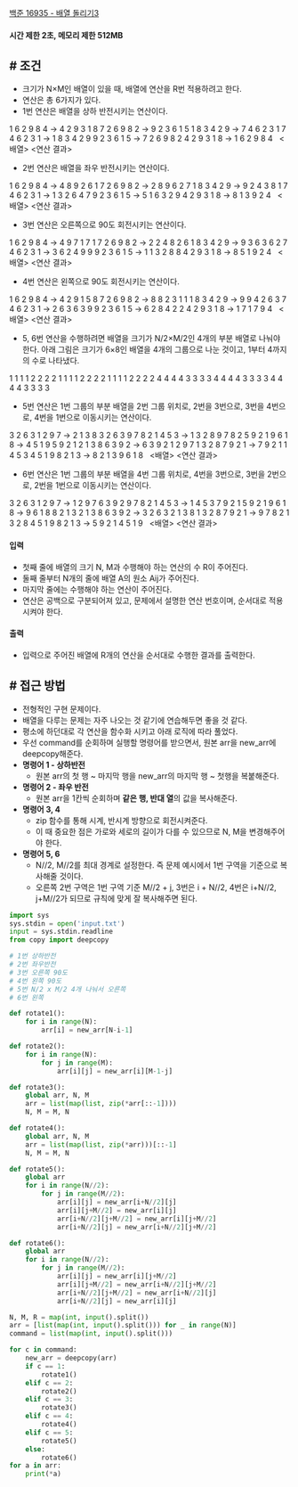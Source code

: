 
[백준 16935 - 배열 돌리기3](https://www.acmicpc.net/problem/16935)

#### **시간 제한 2초, 메모리 제한 512MB**

## **# 조건**
- 크기가 N×M인 배열이 있을 때, 배열에 연산을 R번 적용하려고 한다. 
- 연산은 총 6가지가 있다.
- 1번 연산은 배열을 상하 반전시키는 연산이다.

1 6 2 9 8 4 → 4 2 9 3 1 8
7 2 6 9 8 2 → 9 2 3 6 1 5
1 8 3 4 2 9 → 7 4 6 2 3 1
7 4 6 2 3 1 → 1 8 3 4 2 9
9 2 3 6 1 5 → 7 2 6 9 8 2
4 2 9 3 1 8 → 1 6 2 9 8 4
   <배열>       <연산 결과>

- 2번 연산은 배열을 좌우 반전시키는 연산이다.

1 6 2 9 8 4 → 4 8 9 2 6 1
7 2 6 9 8 2 → 2 8 9 6 2 7
1 8 3 4 2 9 → 9 2 4 3 8 1
7 4 6 2 3 1 → 1 3 2 6 4 7
9 2 3 6 1 5 → 5 1 6 3 2 9
4 2 9 3 1 8 → 8 1 3 9 2 4
   <배열>       <연산 결과>

- 3번 연산은 오른쪽으로 90도 회전시키는 연산이다.

1 6 2 9 8 4 → 4 9 7 1 7 1
7 2 6 9 8 2 → 2 2 4 8 2 6
1 8 3 4 2 9 → 9 3 6 3 6 2
7 4 6 2 3 1 → 3 6 2 4 9 9
9 2 3 6 1 5 → 1 1 3 2 8 8
4 2 9 3 1 8 → 8 5 1 9 2 4
   <배열>       <연산 결과>

- 4번 연산은 왼쪽으로 90도 회전시키는 연산이다.

1 6 2 9 8 4 → 4 2 9 1 5 8
7 2 6 9 8 2 → 8 8 2 3 1 1
1 8 3 4 2 9 → 9 9 4 2 6 3
7 4 6 2 3 1 → 2 6 3 6 3 9
9 2 3 6 1 5 → 6 2 8 4 2 2
4 2 9 3 1 8 → 1 7 1 7 9 4
   <배열>       <연산 결과>

- 5, 6번 연산을 수행하려면 배열을 크기가 N/2×M/2인 4개의 부분 배열로 나눠야 한다. 아래 그림은 크기가 6×8인 배열을 4개의 그룹으로 나눈 것이고, 1부터 4까지의 수로 나타냈다.

1 1 1 1 2 2 2 2
1 1 1 1 2 2 2 2
1 1 1 1 2 2 2 2
4 4 4 4 3 3 3 3
4 4 4 4 3 3 3 3
4 4 4 4 3 3 3 3

- 5번 연산은 1번 그룹의 부분 배열을 2번 그룹 위치로, 2번을 3번으로, 3번을 4번으로, 4번을 1번으로 이동시키는 연산이다.

3 2 6 3 1 2 9 7 → 2 1 3 8 3 2 6 3
9 7 8 2 1 4 5 3 → 1 3 2 8 9 7 8 2
5 9 2 1 9 6 1 8 → 4 5 1 9 5 9 2 1
2 1 3 8 6 3 9 2 → 6 3 9 2 1 2 9 7
1 3 2 8 7 9 2 1 → 7 9 2 1 1 4 5 3
4 5 1 9 8 2 1 3 → 8 2 1 3 9 6 1 8
     <배열>            <연산 결과>

- 6번 연산은 1번 그룹의 부분 배열을 4번 그룹 위치로, 4번을 3번으로, 3번을 2번으로, 2번을 1번으로 이동시키는 연산이다.

3 2 6 3 1 2 9 7 → 1 2 9 7 6 3 9 2
9 7 8 2 1 4 5 3 → 1 4 5 3 7 9 2 1
5 9 2 1 9 6 1 8 → 9 6 1 8 8 2 1 3
2 1 3 8 6 3 9 2 → 3 2 6 3 2 1 3 8
1 3 2 8 7 9 2 1 → 9 7 8 2 1 3 2 8
4 5 1 9 8 2 1 3 → 5 9 2 1 4 5 1 9
     <배열>            <연산 결과>
#### **입력**

- 첫째 줄에 배열의 크기 N, M과 수행해야 하는 연산의 수 R이 주어진다.
- 둘째 줄부터 N개의 줄에 배열 A의 원소 Aij가 주어진다.
- 마지막 줄에는 수행해야 하는 연산이 주어진다. 
- 연산은 공백으로 구분되어져 있고, 문제에서 설명한 연산 번호이며, 순서대로 적용시켜야 한다.

#### **출력**
- 입력으로 주어진 배열에 R개의 연산을 순서대로 수행한 결과를 출력한다.

## **# 접근 방법**

- 전형적인 구현 문제이다.
- 배열을 다루는 문제는 자주 나오는 것 같기에 연습해두면 좋을 것 같다.
- 평소에 하던대로 각 연산을 함수화 시키고 아래 로직에 따라 풀었다.
- 우선 command를 순회하며 실행할 명령어를 받으면서, 원본 arr을 new_arr에 deepcopy해준다.
- **명령어 1 - 상하반전**
	- 원본 arr의 첫 행 ~ 마지막 행을 new_arr의 마지막 행 ~ 첫행을 복붙해준다.
- **명령어 2 - 좌우 반전**
	- 원본 arr을 1칸씩 순회하며 **같은 행, 반대 열**의 값을 복사해준다.
- **명령어 3, 4**
	- zip 함수를 통해 시계, 반시계 방향으로 회전시켜준다.
	- 이 때 중요한 점은 가로와 세로의 길이가 다를 수 있으므로 N, M을 변경해주어야 한다.
- **명령어 5, 6**
	- N//2, M//2를 최대 경계로 설정한다. 즉 문제 예시에서 1번 구역을 기준으로 복사해줄 것이다.
	- 오른쪽 2번 구역은 1번 구역 기준 M//2 + j, 3번은 i + N//2, 4번은 i+N//2, j+M//2가 되므로 규칙에 맞게 잘 복사해주면 된다.

```python
import sys
sys.stdin = open('input.txt')
input = sys.stdin.readline
from copy import deepcopy

# 1번 상하반전
# 2번 좌우반전
# 3번 오른쪽 90도
# 4번 왼쪽 90도
# 5번 N/2 x M/2 4개 나눠서 오른쪽
# 6번 왼쪽

def rotate1():
    for i in range(N):
        arr[i] = new_arr[N-i-1]

def rotate2():
    for i in range(N):
        for j in range(M):
            arr[i][j] = new_arr[i][M-1-j]

def rotate3():
    global arr, N, M
    arr = list(map(list, zip(*arr[::-1])))
    N, M = M, N

def rotate4():
    global arr, N, M
    arr = list(map(list, zip(*arr)))[::-1]
    N, M = M, N

def rotate5():
    global arr
    for i in range(N//2):
        for j in range(M//2):
            arr[i][j] = new_arr[i+N//2][j]
            arr[i][j+M//2] = new_arr[i][j]
            arr[i+N//2][j+M//2] = new_arr[i][j+M//2]
            arr[i+N//2][j] = new_arr[i+N//2][j+M//2]

def rotate6():
    global arr
    for i in range(N//2):
        for j in range(M//2):
            arr[i][j] = new_arr[i][j+M//2]
            arr[i][j+M//2] = new_arr[i+N//2][j+M//2]
            arr[i+N//2][j+M//2] = new_arr[i+N//2][j]
            arr[i+N//2][j] = new_arr[i][j]

N, M, R = map(int, input().split())
arr = [list(map(int, input().split())) for _ in range(N)]
command = list(map(int, input().split()))

for c in command:
    new_arr = deepcopy(arr)
    if c == 1:
        rotate1()
    elif c == 2:
        rotate2()
    elif c == 3:
        rotate3()
    elif c == 4:
        rotate4()
    elif c == 5:
        rotate5()
    else:
        rotate6()
for a in arr:
    print(*a)
```